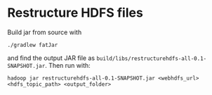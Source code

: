 # Restructure HDFS files

Build jar from source with
```
./gradlew fatJar
```
and find the output JAR file as `build/libs/restructurehdfs-all-0.1-SNAPSHOT.jar`. Then run with:
```
hadoop jar restructurehdfs-all-0.1-SNAPSHOT.jar <webhdfs_url> <hdfs_topic_path> <output_folder>
```
